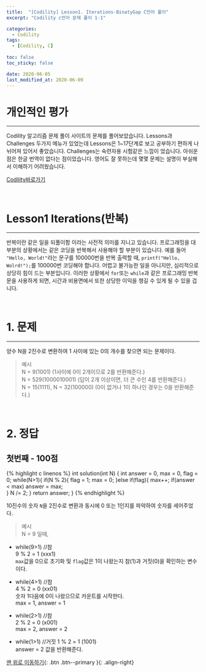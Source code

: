 ```yaml
---
title:  "[Codility] Lesson1. Iterations-BinatyGap C언어 풀이" 
excerpt: "Codility c언어 문제 풀이 1-1"

categories:
  - Codility
tags:
  - [Codility, C]
 
toc: false
toc_sticky: false

date: 2020-06-05
last_modified_at: 2020-06-09
---
```

# 개인적인 평가
---
Codility 알고리즘 문제 풀이 사이트의 문제를 풀어보았습니다. Lessons과 Challenges 두가지 메뉴가 있었는데 Lessons은 1~17단계로 보고 공부하기 편하게 나뉘어져 있어서 좋았습니다. Challenges는 숙련자용 시험같은 느낌이 었습니다. 아쉬운점은 한글 번역이 없다는 점이었습니다. 영어도 잘 못하는데 몇몇 문제는 설명이 부실해서 이해하기 어려웠습니다.
<br>

[Codility바로가기](https://app.codility.com/programmers/) 

<br>

# Lesson1 Iterations(반복)
---
  반복이란 같은 일을 되풀이함 이라는 사전적 의미를 지니고 있습니다. 프로그래밍을 대부분의 상황에서는 같은 코딩을 반복해서 사용해야 할 부분이 있습니다. 예를 들어 `"Hello, World!"`라는 문구를 100000번을 반복 출력할 때, `printf("Hello, Wolrd!");`를 100000번 코딩해야 합니다. 어렵고 불가능한 일을 아니지만, 심리적으로 상당히 힘이 드는 부분입니다. 이러한 상황에서 `for`또는 `while`과 같은 프로그래밍 반복문을 사용하게 되면, 시간과 비용면에서 또한 상당한 이익을 챙길 수 있게 될 수 있을 겁니다.

<br>

# 1. 문제
---
양수 N을 2진수로 변환하여 1 사이에 있는 0의 개수를 찾으면 되는 문제이다.    
> 예시   
N = 9(1001) (1사이에 0이 2개이므로 2를 반환해준다.)   
N = 529(1000010001) (답이 2개 이상이면, 더 큰 수인 4를 반환해준다.)   
N = 15(1111), N = 32(100000) (0이 없거나 1이 하나인 경우는 0을 반환해준다.)

<br>

# 2. 정답
## 첫번째 - 100점
{% highlight c linenos %}
int solution(int N) {
    int answer = 0, max = 0, flag = 0;
    while(N>1){
        if(N % 2){
            flag = 1;
            max = 0;
        }else if(flag){
            max++;
            if(answer < max) answer = max;            
        }
        N /= 2;
    }
    return answer;
}
{% endhighlight %}

10진수의 숫자 `N`을 2진수로 변환과 동시에 0 또는 1인지를 파악하여 숫자를 세어주었다.

>예시   
N = 9 일때,

- while(9>1) //참   
9 % 2 = 1 (xxx1)   
`max`값을 0으로 초기화 및 `flag`값은 1이 나왔는지 참(1)과 거짓(0)을 확인하는 변수이다.   

- while(4>1) //참   
4 % 2 = 0 (xx01)      
숫자 1다음에 0이 나왔으므로 카운트를 시작한다.   
max = 1, answer = 1

- while(2>1) //참   
2 % 2 = 0 (x001)   
max = 2, answer = 2

- while(1>1) //거짓 
1 % 2 = 1 (1001)   
answer = 2 값을 반환해준다.

[맨 위로 이동하기](#){: .btn .btn--primary }{: .align-right}
